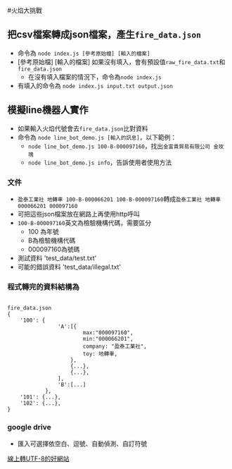 #火焰大挑戰

## 把csv檔案轉成json檔案，產生`fire_data.json`
* 命令為 `node index.js [參考原始檔] [輸入的檔案]`
* [參考原始檔] [輸入的檔案] 如果沒有填入，會有預設值`raw_fire_data.txt`和`fire_data.json`
	* 在沒有填入檔案的情況下，命令為`node index.js`
* 有填入的命令為 `node index.js input.txt output.json`

## 模擬line機器人實作
* 如果輸入火焰代號會去`fire_data.json`比對資料
* 命令為 `node line_bot_demo.js [輸入的訊息]`，以下範例：
	* `node line_bot_demo.js 100-B-000097160`，找出`金富貴貿易有限公司 金玫瑰`
	* `node line_bot_demo.js info`，告訴使用者使用方法

### 文件 
* `盈泰工業社 地轉車 100-B-000066201 100-B-000097160`轉成`盈泰工業社 地轉車 000066201 000097160`
* 可把這些json檔案放在網路上再使用http呼叫
* `100-B-000097160`英文為檢驗機構代碼，需要區分
	* 100 為年號
	* B為檢驗機構代碼
	* 000097160為號碼
* 測試資料 'test_data/test.txt' 
* 可能的錯誤資料 'test_data/illegal.txt'

### 程式轉完的資料結構為

```

fire_data.json
{
	'100': {
				'A':[{
						max:"000097160",
						min:"000066201",
						company: "盈泰工業社",
						toy: 地轉車,
					},
					{...},
					{...},
				],
				'B':[...]
			},
	'101': {...},
	'102': {...},
}
```

### google drive 
* 匯入可選擇依空白、逗號、自動偵測、自訂符號


[線上轉UTF-8的好網站](https://subtitletools.com/convert-text-files-to-utf8-online)